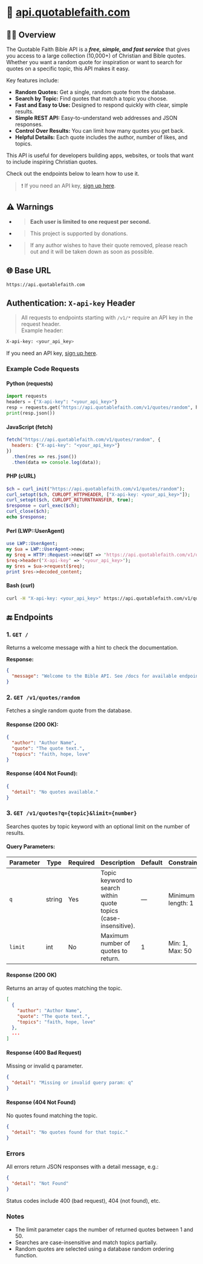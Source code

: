 # 📖 [api.quotablefaith.com](https://docs.quotablefaith.com/docs)

## 🤲🏻 Overview

The Quotable Faith Bible API is a ***free, simple, and fast service*** that gives you access to a large collection (10,000+) of Christian and Bible quotes. Whether you want a random quote for inspiration or want to search for quotes on a specific topic, this API makes it easy.

Key features include:

- **Random Quotes:** Get a single, random quote from the database.
- **Search by Topic:** Find quotes that match a topic you choose.
- **Fast and Easy to Use:** Designed to respond quickly with clear, simple results.
- **Simple REST API:** Easy-to-understand web addresses and JSON responses.
- **Control Over Results:** You can limit how many quotes you get back.
- **Helpful Details:** Each quote includes the author, number of likes, and topics.

This API is useful for developers building apps, websites, or tools that want to include inspiring Christian quotes.

Check out the endpoints below to learn how to use it.

> ❗ If you need an API key, [sign up here](https://api.quotablefaith.com/signup).

## ⚠️ Warnings

- > **Each user is limited to one request per second.**
- > This project is supported by donations.
- > If any author wishes to have their quote removed, please reach out and it will be taken down as soon as possible.

## 🌐 Base URL

`https://api.quotablefaith.com`

## Authentication: `X-api-key` Header

> All requests to endpoints starting with `/v1/*` require an API key in the request header.  
> Example header:

```bash
X-api-key: <your_api_key>
```

If you need an API key, [sign up here](https://api.quotablefaith.com/signup).

### Example Code Requests
#### Python (requests)
```python
import requests
headers = {"X-api-key": "<your_api_key>"}
resp = requests.get("https://api.quotablefaith.com/v1/quotes/random", headers=headers)
print(resp.json())
```

#### JavaScript (fetch)
```javascript
fetch("https://api.quotablefaith.com/v1/quotes/random", {
  headers: {"X-api-key": "<your_api_key>"}
})
  .then(res => res.json())
  .then(data => console.log(data));
```
#### PHP (cURL)
```php
$ch = curl_init("https://api.quotablefaith.com/v1/quotes/random");
curl_setopt($ch, CURLOPT_HTTPHEADER, ["X-api-key: <your_api_key>"]);
curl_setopt($ch, CURLOPT_RETURNTRANSFER, true);
$response = curl_exec($ch);
curl_close($ch);
echo $response;
```
#### Perl (LWP::UserAgent)
```perl
use LWP::UserAgent;
my $ua = LWP::UserAgent->new;
my $req = HTTP::Request->new(GET => 'https://api.quotablefaith.com/v1/quotes/random');
$req->header('X-api-key' => '<your_api_key>');
my $res = $ua->request($req);
print $res->decoded_content;
```
#### Bash (curl)
```bash
curl -H "X-api-key: <your_api_key>" https://api.quotablefaith.com/v1/quotes/random
```

## 🔚 Endpoints

### 1. `GET /`

Returns a welcome message with a hint to check the documentation.

**Response:**

```json
{
  "message": "Welcome to the Bible API. See /docs for available endpoints."
}
```

### 2. `GET /v1/quotes/random`
Fetches a single random quote from the database.

#### Response (200 OK):

```json
{
  "author": "Author Name",
  "quote": "The quote text.",
  "topics": "faith, hope, love"
}
```
#### Response (404 Not Found):

```json
{
  "detail": "No quotes available."
}
```
### 3. `GET /v1/quotes?q={topic}&limit={number}`
Searches quotes by topic keyword with an optional limit on the number of results.

#### Query Parameters:

| Parameter | Type   | Required | Description                                                     | Default | Constraints       |
| --------- | ------ | -------- | --------------------------------------------------------------- | ------- | ----------------- |
| `q`       | string | Yes      | Topic keyword to search within quote topics (case-insensitive). | —       | Minimum length: 1 |
| `limit`   | int    | No       | Maximum number of quotes to return.                             | 1       | Min: 1, Max: 50   |

#### Response (200 OK)

Returns an array of quotes matching the topic.

```json
[
  {
    "author": "Author Name",
    "quote": "The quote text.",
    "topics": "faith, hope, love"
  },
  ...
]
```

#### Response (400 Bad Request)

Missing or invalid q parameter.

```json
{
  "detail": "Missing or invalid query param: q"
}
```

#### Response (404 Not Found)

No quotes found matching the topic.

```json
{
  "detail": "No quotes found for that topic."
}
```

### Errors
All errors return JSON responses with a detail message, e.g.:

```json
{
  "detail": "Not Found"
}
```

Status codes include 400 (bad request), 404 (not found), etc.

### Notes
- The limit parameter caps the number of returned quotes between 1 and 50.
- Searches are case-insensitive and match topics partially.
- Random quotes are selected using a database random ordering function.


